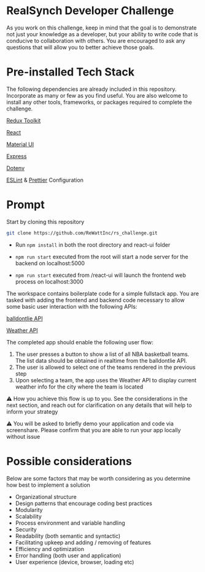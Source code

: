# RealSynch Developer Challenge

As you work on this challenge, keep in mind that the goal is to demonstrate not just your knowledge as a developer, but your ability to write code that is conducive to collaboration with others. You are encouraged to ask any questions that will allow you to better achieve those goals.

# Pre-installed Tech Stack

The following dependencies are already included in this repository. Incorporate as many or few as you find useful. You are also welcome to install any other tools, frameworks, or packages required to complete the challenge.

[Redux Toolkit](https://redux-toolkit.js.org/)

[React](https://reactjs.org/)

[Material UI](https://mui.com/)

[Express](https://expressjs.com/)

[Dotenv](https://www.npmjs.com/package/dotenv)

[ESLint](https://eslint.org/) & [Prettier](https://prettier.io/) Configuration

# Prompt

Start by cloning this repository
```bash
git clone https://github.com/ReWattInc/rs_challenge.git
```
* Run `npm install` in both the root directory and react-ui folder

* `npm run start` executed from the root will start a node server for the backend on localhost:5000

* `npm run start` executed from /react-ui will launch the frontend web process on localhost:3000

The workspace contains boilerplate code for a simple fullstack app. You are tasked with adding the frontend and backend code necessary to allow some basic user interaction with the following APIs:

[balldontlie API](https://www.balldontlie.io/)

[Weather API](https://www.weatherapi.com/)

The completed app should enable the following user flow:

1. The user presses a button to show a list of all NBA basketball teams. The list data should be obtained in realtime from the balldontlie API.
2. The user is allowed to select one of the teams rendered in the previous step
3. Upon selecting a team, the app uses the Weather API to display current weather info for the city where the team is located

⚠️ How you achieve this flow is up to you. See the considerations in the next section, and reach out for clarification on any details that will help to inform your strategy 

⚠️ You will be asked to briefly demo your application and code via screenshare. Please confirm that you are able to run your app locally without issue
# Possible considerations

Below are some factors that may be worth considering as you determine how best to implement a solution

- Organizational structure
- Design patterns that encourage coding best practices
- Modularity
- Scalability
- Process environment and variable handling
- Security
- Readability (both semantic and syntactic)
- Facilitating upkeep and adding / removing of features
- Efficiency and optimization
- Error handling (both user and application)
- User experience (device, browser, loading etc)
